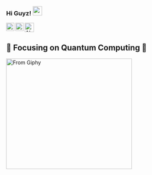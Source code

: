 ### Hi Guyz! <img src="https://media.giphy.com/media/hvRJCLFzcasrR4ia7z/giphy.gif" width="25px">

 <a href="https://medium.com/@Brotherhood94">
  <img alt="Alessandro Berti's Medium" src="https://img.shields.io/badge/medium-%2312100E.svg?&style=for-the-badge&logo=medium&logoColor=white" height=25>
</a>
<a href="https://twitter.com/Attibro">
  <img align="left" alt="Alessandro Berti's Twitter" width="22px" src="https://raw.githubusercontent.com/peterthehan/peterthehan/master/assets/twitter.svg" />
</a>
<a href="https://www.linkedin.com/in/aleberti/">
  <img align="left" alt="Alessandro Berti's LinkedIN" width="22px" src="https://raw.githubusercontent.com/peterthehan/peterthehan/master/assets/linkedin.svg" />
</a>

<br />

  
## 🔭 Focusing on Quantum Computing 🔭

  <img align="center" alt="From Giphy" src="https://github.com/Brotherhood94/Brotherhood94/blob/main/super.gif" width="340" height="300" />

<!--
**Brotherhood94/Brotherhood94** is a ✨ _special_ ✨ repository because its `README.md` (this file) appears on your GitHub profile.


![](https://visitor-badge.glitch.me/badge?page_id=Brotherhood94.Brotherhood94)

Here are some ideas to get you started:

- 🔭 I’m currently working on ...
- 🌱 I’m currently learning ...
- 👯 I’m looking to collaborate on ...
- 🤔 I’m looking for help with ...
- 💬 Ask me about ...
- 📫 How to reach me: ...
- 😄 Pronouns: ...
- ⚡ Fun fact: ...
-->
